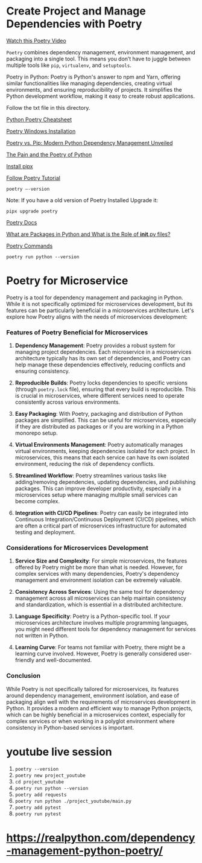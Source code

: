 # Create Project and Manage Dependencies with Poetry

[Watch this Poetry Video](https://www.youtube.com/watch?v=g9u-H628jXg&t=16s)

`Poetry` combines dependency management, environment management, and packaging into a single tool. This means you don’t have to juggle between multiple tools like `pip`, `virtualenv`, and `setuptools`.

Poetry in Python: Poetry is Python's answer to npm and Yarn, offering similar functionalities like managing dependencies, creating virtual environments, and ensuring reproducibility of projects. It simplifies the Python development workflow, making it easy to create robust applications.

Follow the txt file in this directory.

[Python Poetry Cheatsheet](https://gist.github.com/CarlosDomingues/b88df15749af23a463148bd2c2b9b3fb)

[Poetry Windows Installation](https://gist.github.com/Isfhan/b8b104c8095d8475eb377230300de9b0)

[Poetry vs. Pip: Modern Python Dependency Management Unveiled](https://python.plainenglish.io/poetry-vs-pip-modern-python-dependency-management-unveiled-15d39e059d39)

[The Pain and the Poetry of Python](https://www.pinecone.io/blog/pain-poetry-python/)

[Install pipx](https://pipx.pypa.io/stable/installation/)

[Follow Poetry Tutorial](https://realpython.com/dependency-management-python-poetry/)

    poetry —-version

Note: If you have a old version of Poetry Installed Upgrade it:

    pipx upgrade poetry

[Poetry Docs](https://python-poetry.org/docs/)

[What are Packages in Python and What is the Role of __init__.py files?](https://martinxpn.medium.com/what-are-packages-in-python-and-what-is-the-role-of-init-py-files-82-100-days-of-python-325a992b2b13)

[Poetry Commands](https://realpython.com/dependency-management-python-poetry/#command-reference)

    poetry run python --version

# Poetry for Microservice

Poetry is a tool for dependency management and packaging in Python. While it is not specifically optimized for microservices development, but its features can be particularly beneficial in a microservices architecture. Let's explore how Poetry aligns with the needs of microservices development:

### Features of Poetry Beneficial for Microservices

1. **Dependency Management**: Poetry provides a robust system for managing project dependencies. Each microservice in a microservices architecture typically has its own set of dependencies, and Poetry can help manage these dependencies effectively, reducing conflicts and ensuring consistency.

2. **Reproducible Builds**: Poetry locks dependencies to specific versions (through `poetry.lock` file), ensuring that every build is reproducible. This is crucial in microservices, where different services need to operate consistently across various environments.

3. **Easy Packaging**: With Poetry, packaging and distribution of Python packages are simplified. This can be useful for microservices, especially if they are distributed as packages or if you are working in a Python monorepo setup.

4. **Virtual Environments Management**: Poetry automatically manages virtual environments, keeping dependencies isolated for each project. In microservices, this means that each service can have its own isolated environment, reducing the risk of dependency conflicts.

5. **Streamlined Workflow**: Poetry streamlines various tasks like adding/removing dependencies, updating dependencies, and publishing packages. This can improve developer productivity, especially in a microservices setup where managing multiple small services can become complex.

6. **Integration with CI/CD Pipelines**: Poetry can easily be integrated into Continuous Integration/Continuous Deployment (CI/CD) pipelines, which are often a critical part of microservices infrastructure for automated testing and deployment.

### Considerations for Microservices Development

1. **Service Size and Complexity**: For simple microservices, the features offered by Poetry might be more than what is needed. However, for complex services with many dependencies, Poetry's dependency management and environment isolation can be extremely valuable.

2. **Consistency Across Services**: Using the same tool for dependency management across all microservices can help maintain consistency and standardization, which is essential in a distributed architecture.

3. **Language Specificity**: Poetry is a Python-specific tool. If your microservices architecture involves multiple programming languages, you might need different tools for dependency management for services not written in Python.

4. **Learning Curve**: For teams not familiar with Poetry, there might be a learning curve involved. However, Poetry is generally considered user-friendly and well-documented.

### Conclusion

While Poetry is not specifically tailored for microservices, its features around dependency management, environment isolation, and ease of packaging align well with the requirements of microservices development in Python. It provides a modern and efficient way to manage Python projects, which can be highly beneficial in a microservices context, especially for complex services or when working in a polyglot environment where consistency in Python-based services is important.

# youtube live session
1. `poetry --version`
2. `poetry new project_youtube`
3. `cd project_youtube`
4. `poetry run python --version`
5. `poetry add requests`
6. `poetry run python ./project_youtube/main.py`
7. `poetry add pytest`
8. `poetry run pytest`

# https://realpython.com/dependency-management-python-poetry/
